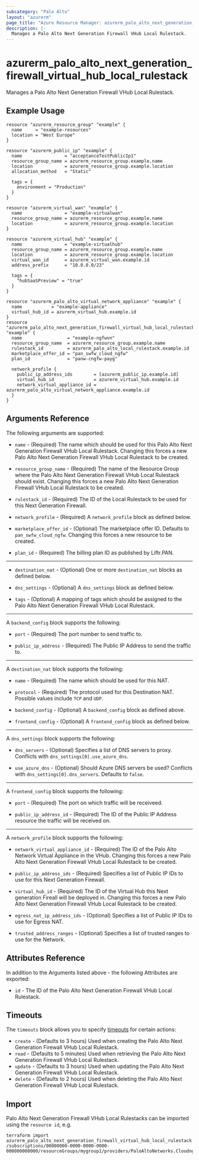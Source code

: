 ```yaml
---
subcategory: "Palo Alto"
layout: "azurerm"
page_title: "Azure Resource Manager: azurerm_palo_alto_next_generation_firewall_virtual_hub_local_rulestack"
description: |-
  Manages a Palo Alto Next Generation Firewall VHub Local Rulestack.
---
```


# azurerm_palo_alto_next_generation_firewall_virtual_hub_local_rulestack

Manages a Palo Alto Next Generation Firewall VHub Local Rulestack.

## Example Usage

```hcl
resource "azurerm_resource_group" "example" {
  name     = "example-resources"
  location = "West Europe"
}

resource "azurerm_public_ip" "example" {
  name                = "acceptanceTestPublicIp1"
  resource_group_name = azurerm_resource_group.example.name
  location            = azurerm_resource_group.example.location
  allocation_method   = "Static"

  tags = {
    environment = "Production"
  }
}

resource "azurerm_virtual_wan" "example" {
  name                = "example-virtualwan"
  resource_group_name = azurerm_resource_group.example.name
  location            = azurerm_resource_group.example.location
}

resource "azurerm_virtual_hub" "example" {
  name                = "example-virtualhub"
  resource_group_name = azurerm_resource_group.example.name
  location            = azurerm_resource_group.example.location
  virtual_wan_id      = azurerm_virtual_wan.example.id
  address_prefix      = "10.0.0.0/23"

  tags = {
    "hubSaaSPreview" = "true"
  }
}

resource "azurerm_palo_alto_virtual_network_appliance" "example" {
  name           = "example-appliance"
  virtual_hub_id = azurerm_virtual_hub.example.id
}
resource "azurerm_palo_alto_next_generation_firewall_virtual_hub_local_rulestack" "example" {
  name                 = "example-ngfwvn"
  resource_group_name  = azurerm_resource_group.example.name
  rulestack_id         = azurerm_palo_alto_local_rulestack.example.id
  marketplace_offer_id = "pan_swfw_cloud_ngfw"
  plan_id              = "panw-cngfw-payg"

  network_profile {
    public_ip_address_ids        = [azurerm_public_ip.example.id]
    virtual_hub_id               = azurerm_virtual_hub.example.id
    network_virtual_appliance_id = azurerm_palo_alto_virtual_network_appliance.example.id
  }
}
```

## Arguments Reference

The following arguments are supported:

* `name` - (Required) The name which should be used for this Palo Alto Next Generation Firewall VHub Local Rulestack. Changing this forces a new Palo Alto Next Generation Firewall VHub Local Rulestack to be created.

* `resource_group_name` - (Required) The name of the Resource Group where the Palo Alto Next Generation Firewall VHub Local Rulestack should exist. Changing this forces a new Palo Alto Next Generation Firewall VHub Local Rulestack to be created.

* `rulestack_id` - (Required) The ID of the Local Rulestack to be used for this Next Generation Firewall.

* `network_profile` - (Required) A `network_profile` block as defined below.

* `marketplace_offer_id` - (Optional) The marketplace offer ID. Defaults to `pan_swfw_cloud_ngfw`. Changing this forces a new resource to be created.

* `plan_id` - (Required) The billing plan ID as published by Liftr.PAN.

---

* `destination_nat` - (Optional) One or more `destination_nat` blocks as defined below.

* `dns_settings` - (Optional) A `dns_settings` block as defined below.

* `tags` - (Optional) A mapping of tags which should be assigned to the Palo Alto Next Generation Firewall VHub Local Rulestack.

---

A `backend_config` block supports the following:

* `port` - (Required) The port number to send traffic to.

* `public_ip_address` - (Required) The Public IP Address to send the traffic to.

---

A `destination_nat` block supports the following:

* `name` - (Required) The name which should be used for this NAT.

* `protocol` - (Required) The protocol used for this Destination NAT. Possible values include `TCP` and `UDP`.

* `backend_config` - (Optional) A `backend_config` block as defined above.

* `frontend_config` - (Optional) A `frontend_config` block as defined below.

---

A `dns_settings` block supports the following:

* `dns_servers` - (Optional) Specifies a list of DNS servers to proxy. Conflicts with `dns_settings[0].use_azure_dns`.

* `use_azure_dns` - (Optional) Should Azure DNS servers be used? Conflicts with `dns_settings[0].dns_servers`. Defaults to `false`.

---

A `frontend_config` block supports the following:

* `port` - (Required) The port on which traffic will be receiveed.

* `public_ip_address_id` - (Required) The ID of the Public IP Address resource the traffic will be received on.

---

A `network_profile` block supports the following:

* `network_virtual_appliance_id` - (Required) The ID of the Palo Alto Network Virtual Appliance in the VHub. Changing this forces a new Palo Alto Next Generation Firewall VHub Local Rulestack to be created.

* `public_ip_address_ids` - (Required) Specifies a list of Public IP IDs to use for this Next Generation Firewall.

* `virtual_hub_id` - (Required) The ID of the Virtual Hub this Next generation Fireall will be deployed in. Changing this forces a new Palo Alto Next Generation Firewall VHub Local Rulestack to be created.

* `egress_nat_ip_address_ids` - (Optional) Specifies a list of Public IP IDs to use for Egress NAT.

* `trusted_address_ranges` - (Optional) Specifies a list of trusted ranges to use for the Network.

## Attributes Reference

In addition to the Arguments listed above - the following Attributes are exported: 

* `id` - The ID of the Palo Alto Next Generation Firewall VHub Local Rulestack.

## Timeouts

The `timeouts` block allows you to specify [timeouts](https://www.terraform.io/language/resources/syntax#operation-timeouts) for certain actions:

* `create` - (Defaults to 3 hours) Used when creating the Palo Alto Next Generation Firewall VHub Local Rulestack.
* `read` - (Defaults to 5 minutes) Used when retrieving the Palo Alto Next Generation Firewall VHub Local Rulestack.
* `update` - (Defaults to 3 hours) Used when updating the Palo Alto Next Generation Firewall VHub Local Rulestack.
* `delete` - (Defaults to 2 hours) Used when deleting the Palo Alto Next Generation Firewall VHub Local Rulestack.

## Import

Palo Alto Next Generation Firewall VHub Local Rulestacks can be imported using the `resource id`, e.g.

```shell
terraform import azurerm_palo_alto_next_generation_firewall_virtual_hub_local_rulestack.example /subscriptions/00000000-0000-0000-0000-000000000000/resourceGroups/mygroup1/providers/PaloAltoNetworks.Cloudngfw/firewalls/myVhubRulestackFW
```

